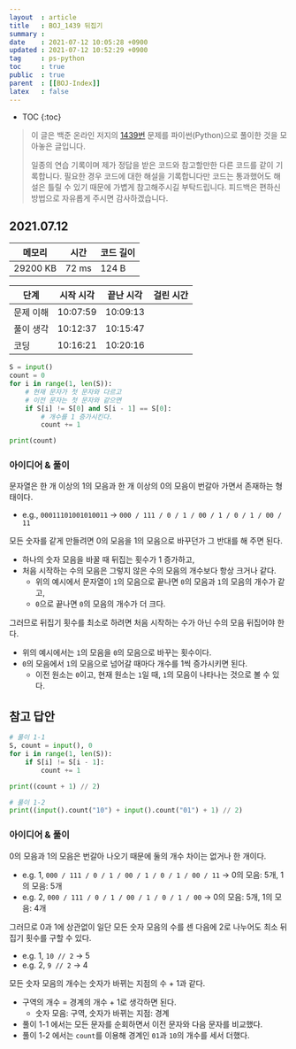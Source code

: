 ```yaml
---
layout  : article
title   : BOJ_1439 뒤집기
summary : 
date    : 2021-07-12 10:05:28 +0900
updated : 2021-07-12 10:52:29 +0900
tag     : ps-python
toc     : true
public  : true
parent  : [[BOJ-Index]]
latex   : false
---
```

* TOC
{:toc}

> 이 글은 백준 온라인 저지의 [1439번](https://www.acmicpc.net/problem/1439) 문제를 파이썬(Python)으로 풀이한 것을 모아놓은 글입니다.
>
> 일종의 연습 기록이며 제가 정답을 받은 코드와 참고할만한 다른 코드를 같이 기록합니다. 필요한 경우 코드에 대한 해설을 기록합니다만 코드는 통과했어도 해설은 틀릴 수 있기 때문에 가볍게 참고해주시길 부탁드립니다. 피드백은 편하신 방법으로 자유롭게 주시면 감사하겠습니다.

## 2021.07.12

| 메모리    | 시간  | 코드 길이 |
| --------- | ----- | --------- |
| 29200 KB  | 72 ms | 124 B     |

| 단계      | 시작 시각 | 끝난 시각 | 걸린 시간 |
| --------- | --------- | --------- | --------- |
| 문제 이해 | 10:07:59  | 10:09:13  |           |
| 풀이 생각 | 10:12:37  | 10:15:47  |           |
| 코딩      | 10:16:21  | 10:20:16  |           |

```python
S = input()
count = 0
for i in range(1, len(S)):
    # 현재 문자가 첫 문자와 다르고
    # 이전 문자는 첫 문자와 같으면
    if S[i] != S[0] and S[i - 1] == S[0]:
        # 개수를 1 증가시킨다.
        count += 1

print(count)
```

### 아이디어 & 풀이

문자열은 한 개 이상의 1의 모음과 한 개 이상의 0의 모음이 번갈아 가면서 존재하는 형태이다.

* e.g., `00011101001010011` → `000 / 111 / 0 / 1 / 00 / 1 / 0 / 1 / 00 / 11`

모든 숫자를 같게 만들려면 0의 모음을 1의 모음으로 바꾸던가 그 반대를 해 주면 된다.

* 하나의 숫자 모음을 바꿀 때 뒤집는 횟수가 1 증가하고,
* 처음 시작하는 수의 모음은 그렇지 않은 수의 모음의 개수보다 항상 크거나 같다.
    * 위의 예시에서 문자열이 `1`의 모음으로 끝나면 `0`의 모음과 `1`의 모음의 개수가 같고,
    * `0`으로 끝나면 `0`의 모음의 개수가 더 크다.

그러므로 뒤집기 횟수를 최소로 하려면 처음 시작하는 수가 아닌 수의 모음 뒤집어야 한다.

* 위의 예시에서는 `1`의 모음을 `0`의 모음으로 바꾸는 횟수이다.
* `0`의 모음에서 `1`의 모음으로 넘어갈 때마다 개수를 1씩 증가시키면 된다.
    * 이전 원소는 `0`이고, 현재 원소는 `1`일 때, `1`의 모음이 나타나는 것으로 볼 수 있다.

## 참고 답안

```python
# 풀이 1-1
S, count = input(), 0
for i in range(1, len(S)):
    if S[i] != S[i - 1]:
        count += 1

print((count + 1) // 2)

# 풀이 1-2
print((input().count("10") + input().count("01") + 1) // 2)
```

### 아이디어 & 풀이

0의 모음과 1의 모음은 번갈아 나오기 때문에 둘의 개수 차이는 없거나 한 개이다.

* e.g. 1, `000 / 111 / 0 / 1 / 00 / 1 / 0 / 1 / 00 / 11` → 0의 모음: 5개, 1의 모음: 5개
* e.g. 2, `000 / 111 / 0 / 1 / 00 / 1 / 0 / 1 / 00` → 0의 모음: 5개, 1의 모음: 4개

그러므로 0과 1에 상관없이 일단 모든 숫자 모음의 수를 센 다음에 2로 나누어도 최소 뒤집기 횟수를 구할 수 있다.

* e.g. 1, `10 // 2` → 5
* e.g. 2, `9 // 2` → 4

모든 숫자 모음의 개수는 숫자가 바뀌는 지점의 수 + 1과 같다.

* 구역의 개수 = 경계의 개수 + 1로 생각하면 된다.
    * 숫자 모음: 구역, 숫자가 바뀌는 지점: 경계
* 풀이 1-1 에서는 모든 문자를 순회하면서 이전 문자와 다음 문자를 비교했다.
* 풀이 1-2 에서는 `count`를 이용해 경계인 `01`과 `10`의 개수를 세서 더했다.

